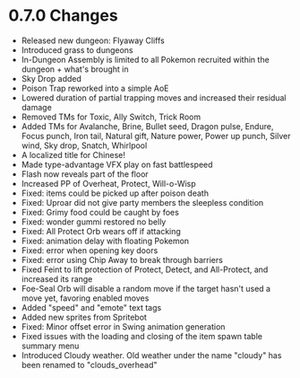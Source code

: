 # 0.7.0 Changes #

* Released new dungeon: Flyaway Cliffs
* Introduced grass to dungeons
* In-Dungeon Assembly is limited to all Pokemon recruited within the dungeon + what's brought in
* Sky Drop added
* Poison Trap reworked into a simple AoE
* Lowered duration of partial trapping moves and increased their residual damage
* Removed TMs for Toxic, Ally Switch, Trick Room
* Added TMs for Avalanche, Brine, Bullet seed, Dragon pulse, Endure, Focus punch, Iron tail, Natural gift, Nature power, Power up punch, Silver wind, Sky drop, Snatch, Whirlpool
* A localized title for Chinese!
* Made type-advantage VFX play on fast battlespeed
* Flash now reveals part of the floor
* Increased PP of Overheat, Protect, Will-o-Wisp
* Fixed: items could be picked up after poison death
* Fixed: Uproar did not give party members the sleepless condition
* Fixed: Grimy food could be caught by foes
* Fixed: wonder gummi restored no belly
* Fixed: All Protect Orb wears off if attacking
* Fixed: animation delay with floating Pokemon
* Fixed: error when opening key doors
* Fixed: error using Chip Away to break through barriers
* Fixed Feint to lift protection of Protect, Detect, and All-Protect, and increased its range
* Foe-Seal Orb will disable a random move if the target hasn't used a move yet, favoring enabled moves
* Added "speed" and "emote" text tags
* Added new sprites from Spritebot
* Fixed: Minor offset error in Swing animation generation
* Fixed issues with the loading and closing of the item spawn table summary menu
* Introduced Cloudy weather.  Old weather under the name "cloudy" has been renamed to "clouds_overhead"